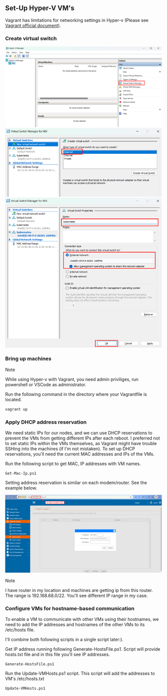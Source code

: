 ## Set-Up Hyper-V VM's

Vagrant has limitations for networking settings in Hyper-v (Please see [Vagrant official document](https://developer.hashicorp.com/vagrant/docs/providers/hyperv/limitations)). 

### Create virtual switch

![alt text](./images/image-vs-0.png)
![alt text](./images/image-vs-1.png)
![alt text](./images/image-vs-2.png)


### Bring up machines

> [!NOTE]
> While using Hyper-v with Vagrant, you need admin priviliges, run powershell or VSCode as administrator.


Run the following command in the directory where your Vagrantfile is located.

```bash
vagrant up 
```

### Apply DHCP address reservation

We need static IPs for our nodes, and we can use DHCP reservations to prevent the VMs from getting different IPs after each reboot. I preferred not to set static IPs within the VMs themselves, as Vagrant might have trouble SSHing into the machines (if I'm not mistaken). To set up DHCP reservations, you'll need the current MAC addresses and IPs of the VMs. 


Run the following script to get MAC, IP addresses with VM names.

```shell
Get-Mac-Ip.ps1
```

Setting address reservation is similar on each modem/router. See the example below.

![alt text](./images/image-dhcp.png)

> [!NOTE]
> I have router in my location and machines are getting ip from this router. The range is 192.168.68.0/22. You'll see different IP range in my case.

### Configure VMs for hostname-based communication

To enable a VM to communicate with other VMs using their hostnames, we need to add the IP addresses and hostnames of the other VMs to its /etc/hosts file. 

I'll combine both following scripts in a single script later:).

Get IP address running following Generate-HostsFile.ps1. Script will provide hosts.txt file and in this file you'll see IP addresses.

```shell
Generate-HostsFile.ps1
```
Run the Update-VMHosts.ps1 script. This script will add the addresses to VM's /etc/hosts.txt

```shell
Update-VMHosts.ps1
```

